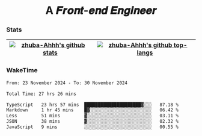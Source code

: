<h1 align="center">A 𝑭𝒓𝒐𝒏𝒕-𝒆𝒏𝒅 𝑬𝒏𝒈𝒊𝒏𝒆𝒆𝒓</h1>

### Stats

| <a href="https://github.com/zhuba-Ahhh"><img align="center" src="https://github-readme-stats.vercel.app/api?username=zhuba-Ahhh&hide_title=true&hide_border=true&show_icons=trueline_height=21&text_color=000&icon_color=000&bg_color=0,ea6161,ffc64d,fffc4d,52fa5a&theme=graywhite" alt="zhuba-Ahhh's github stats" /> </a> | <a href="https://github.com/zhuba-Ahhh"><img align="center" src="https://github-readme-stats.vercel.app/api/top-langs/?username=zhuba-Ahhh&hide_title=true&hide_border=true&layout=compact&hide_border=true&show_icons=trueline_height=40&text_color=000&icon_color=000&bg_color=0,ea6161,ffc64d,fffc4d,52fa5a&theme=graywhite&langs_count=6" alt="zhuba-Ahhh's github top-langs"/> </a> |
| ------------- | ------------- |

### WakeTime

<!--START_SECTION:waka-->

```txt
From: 23 November 2024 - To: 30 November 2024

Total Time: 27 hrs 26 mins

TypeScript   23 hrs 57 mins  █████████████████████▓░░░   87.18 %
Markdown     1 hr 45 mins    █▓░░░░░░░░░░░░░░░░░░░░░░░   06.42 %
Less         51 mins         ▓░░░░░░░░░░░░░░░░░░░░░░░░   03.11 %
JSON         38 mins         ▓░░░░░░░░░░░░░░░░░░░░░░░░   02.32 %
JavaScript   9 mins          ░░░░░░░░░░░░░░░░░░░░░░░░░   00.55 %
```

<!--END_SECTION:waka-->
